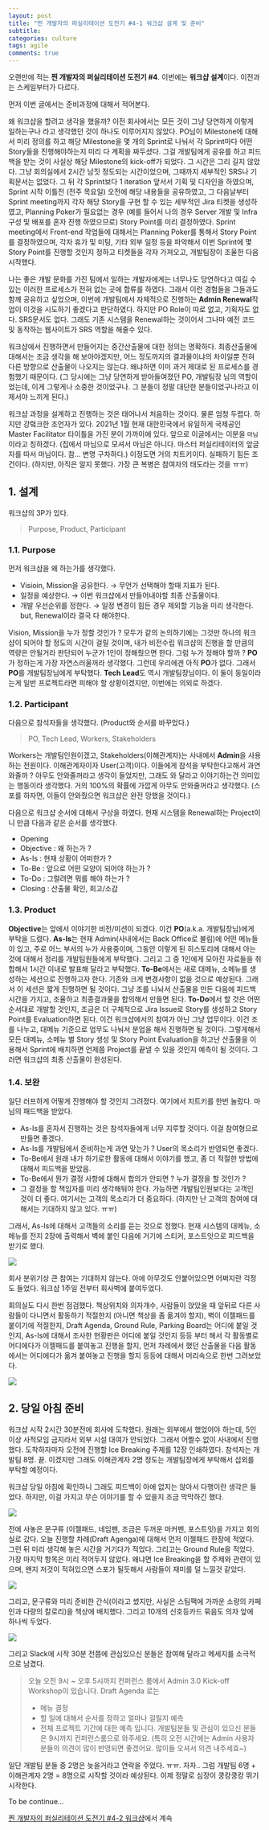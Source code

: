 ```yaml
---
layout: post
title: "찐 개발자의 퍼실리테이션 도전기 #4-1 워크샵 설계 및 준비"
subtitle:  
categories: culture
tags: agile
comments: true
---
```


오랜만에 적는 **찐 개발자의 퍼실리테이션 도전기 #4**. 이번에는 **워크샵 설계**이다. 이전과는 스케일부터가 다르다.


먼저 이번 글에서는 준비과정에 대해서 적어본다.


왜 워크샵을 할려고 생각을 했을까? 이전 회사에서는 모든 것이 그냥 당연하게 이렇게 일하는구나 라고 생각했던 것이 하나도 이루어지지 않았다. PO님이 Milestone에 대해서 미리 정의를 하고 해당 Milestone을 몇 개의 Sprint로 나눠서 각 Sprint마다 어떤 Story들을 진행해야하는지 미리 다 계획을 짜두셨다. 그걸 개발팀에게 공유를 하고 피드백을 받는 것이 사실상 해당 Milestone의 kick-off가 되었다. 그 시간은 그리 길지 않았다. 그냥 회의실에서 2시간 남짓 정도되는 시간이었으며, 그때까지 세부적인 SRS나 기획문서는 없었다. 그 뒤 각 Sprint보다 1 iteration 앞서서 기획 및 디자인을 하였으며, Sprint 시작 이틀전 (전주 목요일) 오전에 해당 내용들을 공유하였고, 그 다음날부터 Sprint meeting까지 각자 해당 Story를 구현 할 수 있는 세부적인 Jira 티켓을 생성하였고, Planning Poker가 필요없는 경우 (예를 들어서 나의 경우 Server 개발 및 Infra 구성 및 배포를 혼자 진행 하였으므로) Story Point를 미리 결정하였다. Sprint meeting에서 Front-end 작업들에 대해서는 Planning Poker를 통해서 Story Point를 결정하였으며, 각자 휴가 및 미팅, 기타 외부 일정 등을 파악해서 이번 Sprint에 몇 Story Point를 진행할 것인지 정하고 티켓들을 각자 가져오고, 개발팀장이 조율한 다음 시작했다.

나는 좋은 개발 문화를 가진 팀에서 일하는 개발자에게는 너무나도 당연하다고 여길 수 있는 이러한 프로세스가 전혀 없는 곳에 합류를 하였다. 그래서 이런 경험들을 그들과도 함께 공유하고 싶었으며, 이번에 개발팀에서 자체적으로 진행하는 **Admin Renewal**작업이 이것을 시도하기 좋겠다고 판단하였다. 하지만 PO Role이 따로 없고, 기획자도 없다. SRS문서도 없다. 그래도 기존 시스템을 Renewal하는 것이어서 그나마 예전 코드 및 동작하는 웹사이트가 SRS 역할을 해줄수 있다.

워크샵에서 진행하면서 만들어지는 중간산출물에 대한 정의는 명확하다. 최종산출물에 대해서는 조금 생각을 해 보아야겠지만, 어느 정도까지의 결과물이냐의 차이일뿐 전혀 다른 방향으로 산출물이 나오지는 않는댜. 왜냐하면 이미 과거 제대로 된 프로세스를 경험했기 때문이다. (그 당시에는 그냥 당연하게 받아들여졌던 PO, 개발팀장 님의 역할이었는데, 이게 그렇게나 소중한 것이었구나. 그 분들이 정말 대단한 분들이었구나라고 이제서야 느끼게 된다.)

워크샵 과정을 설계하고 진행하는 것은 태어나서 처음하는 것이다. 물론 엄청 두렵다. 하지만 강렼크한 조언자가 있다. 2021년 1월 현재 대한민국에서 유일하게 국제공인 Master Facilitator 타이틀을 가진 분이 가까이에 있다. 앞으로 이글에서는 이분을 `마님`이라고 칭하겠다. (집에서 마님으로 모셔서 마님은 아니다. 마스터 퍼실리테이터의 앞글자를 따서 마님이다. 참... 변명 구차하다.) 이정도면 거의 치트키이다. 실패하기 힘든 조건이다. (하지만, 아직은 알지 못했다. 가장 큰 복병은 참여자의 태도라는 것을 ㅠㅠ)

## 1. 설계

워크샵의 3P가 있다.

> Purpose, Product, Participant


### 1.1. Purpose

먼저 워크샵을 왜 하는가를 생각했다.

- Visioin, Mission을 공유한다. → 무언가 선택해야 할때 지표가 된다.
- 일정을 예상한다. → 이번 워크샵에서 만들어내야할 최종 산출물이다.
- 개발 우선순위를 정한다. → 일정 변경이 힘든 경우 제외할 기능을 미리 생각한다. but, Renewal이라 결국 다 해야한다.



Vision, Mission을 누가 정할 것인가 ? 모두가 같의 논의하기에는 그것만 하나의 워크샵이 되어야 할 정도의 시간이 걸릴 것이며, 내가 비전수립 워크샵의 진행을 할 만큼의 역량은 안될거라 판단되어 누군가 1인이 정해줬으면 한다. 그럼 누가 정해야 할까 ? **PO**가 정하는게 가장 자연스러울꺼라 생각했다. 그런데 우리에겐 아직 **PO**가 없다. 그래서 **PO**를 개발팀장님에게 부탁했다. **Tech Lead**도 역시 개발팀장님이다. 이 둘이 동일이라는게 일반 프로젝트라면 피해야 할 상황이겠지만, 이번에는 의외로 하겠다.

### 1.2. Participant

다음으로 참석자들을 생각했다. (Product와 순서를 바꾸었다.)

> PO, Tech Lead, Workers, Stakeholders

Workers는 개발팀인원이겠고, Stakeholders(이해관계자)는 사내에서 **Admin**을 사용하는 전원이다. 이해관계자이자 User(고객)이다. 이들에게 참석을 부탁한다고해서 과연 와줄까 ? 아무도 안와줄꺼라고 생각이 들었지만, 그래도 와 달라고 이야기하는건 의미있는 행동이라 생각했다. 거의 100%의 확률에 가깝게 아무도 안와줄꺼라고 생각했다. (스포를 하자면, 이들이 안와줬으면 워크샵은 완전 망했을 것이다.)

다음으로 워크샵 순서에 대해서 구상을 하였다. 현재 시스템을 Renewal하는 Project이니 만큼 다음과 같은 순서를 생각했다.

- Opening
- Objective : 왜 하는가 ?
- As-Is : 현재 상황이 어떠한가 ?
- To-Be : 앞으로 어떤 모양이 되어야 하는가 ?
- To-Do : 그럴려면 뭐를 해야 하는가 ?
- Closing : 산출물 확인, 회고/소감

### 1.3. Product

**Objective**는 앞에서 이야기한 비전/미션이 되겠다. 이건 **PO**(a.k.a. 개발팀장님)에게 부탁을 드렸다. **As-Is**는 현재 Admin(사내에서는 Back Office로 불림)에 어떤 메뉴들이 있고, 주로 어느 부서의 누가 사용중이며, 그동안 이렇게 된 히스토리에 대해서 아는 것에 대해서 정리를 개발팀원들에게 부탁했다. 그리고 그 중 1인에게 모아진 자료들을 취합해서 1시간 이내로 발표해 달라고 부탁했다. **To-Be**에서는 새로 대메뉴, 소메뉴를 생성하는 세션으로 진행하고자 한다. 기존와 크게 변경사항이 없을 것으로 예상된다. 그래서 이 세션은 짧게 진행하면 될 것이다. 그냥 조를 나놔서 산출물을 만든 다음에 피드백 시간을 가지고, 조율하고 최종결과물을 합의해서 만들면 된다. **To-Do**에서 할 것은 어떤 순서대로 개발할 것인지, 조금은 더 구체적으로 Jira Issue로 Story를 생성하고 Story Point를 Evaluation하면 된다. 이건 워크샵에서의 참여가 아닌 그냥 업무이다. 이건 조를 나누고, 대메뉴 기준으로 업무도 나눠서 분업을 해서 진행하면 될 것이다. 그렇게해서 모든 대메뉴, 소메뉴 별 Story 생성 및 Story Point Evaluation을 하고난 산출물을 이용해서 Sprint에 배치하면 언제쯤 Project를 끝낼 수 있을 것인지 예측이 될 것이다. 그러면 워크샵의 최종 산출물이 완성된다.

### 1.4. 보완

일단 러프하게 어떻게 진행해야 할 것인지 그려졌다. 여기에서 치트키를 한번 눌렀다. 마님의 패드백을 받았다.

- As-Is를 혼자서 진행하는 것은 참석자들에게 너무 지루할 것이다. 이걸 참여형으로 만들면 좋겠다.
- As-Is를 개발팀에서 준비하는게 과연 맞는가 ? User의 목소리가 반영되면 좋겠다.
- To-Be에서 원래 내가 하기로한 활동에 대해서 이야기를 했고, 좀 더 적절한 방법에 대해서 피드백을 받았음.
- To-Be에서 뭔가 결정 사항에 대해서 합의가 안되면 ? 누가 결정을 할 것인가 ?
- 그 결정을 할 책임자를 미리 생각해둬야 한다. 가능하면 개발팀인원보다는 고객인 것이 더 좋다. 여기서는 고객의 목소리가 더 중요하다. (하지만 난 고객의 참여에 대해서는 기대하지 않고 있다. ㅠㅠ)

그래서, As-Is에 대해서 고객들의 소리를 듣는 것으로 정했다. 현재 시스템의 대메뉴, 소메뉴를 전지 2장에 출력해서 벽에 붙인 다음에 거기에 스티커, 포스트잇으로 피드백을 받기로 했다. 

![](https://raw.githubusercontent.com/DevStarSJ/DevStarSJ.github.io/master/assets/img/post/2021-01-11-facilitation.4.1.jpg)

회사 분위기상 큰 참여는 기대하지 않는다. 아에 아무것도 안붙어있으면 어쩌지란 걱정도 들었다. 워크샵 1주일 전부터 회사벽에 붙여두었다.

회의실도 다시 한번 점검했다. 책상위치와 의자개수, 사람들이 앉았을 때 앞뒤로 다른 사람들이 다니면서 활동하기 적절한지 (아니면 책상을 좀 옮겨야 할지), 벽이 이젤패드를 붙이기에 적절한지, Draft Agenda, Ground Rule, Parking Board는 어디에 붙일 것인지, As-Is에 대해서 조사한 현황판은 어디에 붙일 것인지 등등 부터 해서 각 활동별로 어디에다가 이젤패드를 붙여놓고 진행을 할지, 먼저 차례에서 했던 산출물을 다음 활동에서는 어디에다가 옮겨 붙여놓고 진행을 할지 등등에 대해서 머리속으로 한번 그려보았다.

![](https://raw.githubusercontent.com/DevStarSJ/DevStarSJ.github.io/master/assets/img/post/2021-01-11-facilitation.4.0.jpg)

##  2. 당일 아침 준비

워크샵 시작 2시간 30분전에 회사에 도착했다. 원래는 외부에서 했었어야 하는데, 5인이상 사적모임 금지라서 외부 시설 대여가 안되었다. 그래서 어쩔수 없이 사내에서 진행했다. 도착하자마자 오전에 진행할 Ice Breaking 주제를 12장 인쇄하였다. 참석자는 개발팀 8명. 끝. 이겠지만 그래도 이해관계자 2명 정도는 개발팀장에게 부탁해서 섭외를 부탁할 예정이다.


워크샵 당일 아침에 확인하니 그래도 피드백이 아에 없지는 않아서 다행이란 생각은 들었다. 하지만, 이걸 가지고 무슨 이야기를 할 수 있을지 조금 막막하긴 했다.


![](https://raw.githubusercontent.com/DevStarSJ/DevStarSJ.github.io/master/assets/img/post/2021-01-11-facilitation.4.2.jpg)


전에 사놓은 문구류 (이젤패드, 네임펜, 조금은 두꺼운 마커펜, 포스트잇)을 가지고 회의실로 갔다. 오늘 진행할 차례(Draft Agenga)에 대해서 먼저 이젤패드 한장에 적었다. 그런 뒤 미리 생각해 놓은 시간을 거기다가 적었다. 그리고는 Ground Rule을 적었다. 가장 마지막 항목은 미리 적어두지 않았다. 왜냐면 Ice Breaking을 할 주제와 관련이 있으며, 왠지 저것이 적혀있으면 스포가 될듯해서 사람들이 재미를 덜 느낄것 같았다. 


![](https://raw.githubusercontent.com/DevStarSJ/DevStarSJ.github.io/master/assets/img/post/2021-01-11-facilitation.4.3.jpg)

그리고, 문구류와 미리 준비한 간식(이라고 썼지만, 사실은 스팀팩에 가까운 소량의 카페인과 다량의 칼로리)을 책상에 배치했다. 그리고 10개의 신호등카드 묶음도 의자 앞에 하나씩 두었다.

![](https://raw.githubusercontent.com/DevStarSJ/DevStarSJ.github.io/master/assets/img/post/2021-01-11-facilitation.4.4.jpg)


그리고 Slack에 시작 30분 전쯤에 관심있으신 분들은 참여해 달라고 메세지를 소극적으로 남겼다.

> 오늘 오전 9시 ~ 오후 5시까지 컨퍼런스 룸에서 Admin 3.0 Kick-off Workshop이 있습니다.
> Draft Agenda 로는
> - 메뉴 결정
> - 할 일에 대해서 순서를 정하고 얼마나 걸릴지 예측
> - 전체 프로젝트 기간에 대한 예측
> 입니다. 개발팀분들 및 관심이 있으신 분들은 9시까지 컨퍼런스룸으로 와주세요.
> (특히 오전 시간에는 Admin 사용자 분들의 의견이 많이 반영되면 좋겠어요. 많이들 오셔서 의견 내주세효~)

일단 개발팀 분들 중 2명은 늦을거라고 연락을 주었다. ㅠㅠ. 자자.. 그럼 개발팀 6명 + 이해관계자 2명 = 8명으로 시작할 것이라 예상된다. 이제 정말로 심장이 쿵캉쿵캉 뛰기 시작한다.


To be continue...


[찐 개발자의 퍼실리테이션 도전기 #4-2 워크샵](https://devstarsj.github.io/culture/2021/01/14/facilitation.4-2)에서 계속
